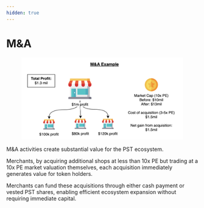```yaml
---
hidden: true
---
```


# M\&A

<figure><img src="../.gitbook/assets/image (1) (1) (1).png" alt="" width="563"><figcaption></figcaption></figure>

M\&A activities create substantial value for the PST ecosystem.&#x20;

Merchants, by acquiring additional shops at less than 10x PE but trading at a 10x PE market valuation themselves, each acquisition immediately generates value for token holders.&#x20;

Merchants can fund these acquisitions through either cash payment or vested PST shares, enabling efficient ecosystem expansion without requiring immediate capital.
